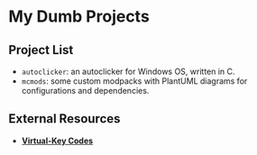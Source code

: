 # My Dumb Projects
## Project List
* `autoclicker`: an autoclicker for Windows OS, written in C.
* `mcmods`: some custom modpacks with PlantUML diagrams for configurations and dependencies.
## External Resources
* [**Virtual-Key Codes**](https://learn.microsoft.com/en-us/windows/win32/inputdev/virtual-key-codes)
